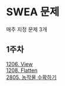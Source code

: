 # SWEA 문제
매주 지정 문제 3개

## 1주차
[1206. View](https://github.com/SSAFY-9th-Seoul-class-11/Dasom_Han/blob/main/SWEA/swea_1206.java)  
[1208. Flatten](https://github.com/SSAFY-9th-Seoul-class-11/Dasom_Han/blob/main/SWEA/swea_1208.java)  
[2805. 농작물 수확하기]()  
